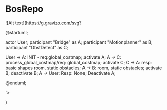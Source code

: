# BosRepo

![Alt text](https://g.gravizo.com/svg?

@startuml;

actor User;
participant "Bridge" as A;
participant "Motionplanner" as B;
participant "ObstDetect" as C;

User -> A: INIT - req:global_costmap;
activate A;
A -> C: process_global_costmap/req: global_costmap;
activate C;
C -> A: resp: basic shapes room, static obstacles;
A -> B: room, static obstacles;
activate B;
deactivate B;
A -> User: Resp: None;
Deactivate A;

@enduml;

'>

)
